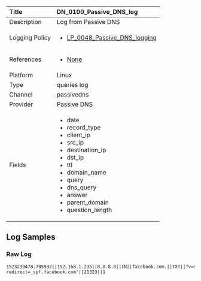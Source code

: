 | Title          | DN_0100_Passive_DNS_log       |
|:---------------|:------------------|
| Description    | Log from Passive DNS |
| Logging Policy | <ul><li>[LP_0048_Passive_DNS_logging](../Logging_Policies/LP_0048_Passive_DNS_logging.md)</li></ul> |
| References     | <ul><li>[None](None)</li></ul> |
| Platform       | Linux    |
| Type           | queries log        |
| Channel        | passivedns     |
| Provider       | Passive DNS    |
| Fields         | <ul><li>date</li><li>record_type</li><li>client_ip</li><li>src_ip</li><li>destination_ip</li><li>dst_ip</li><li>ttl</li><li>domain_name</li><li>query</li><li>dns_query</li><li>answer</li><li>parent_domain</li><li>question_length</li></ul> |


## Log Samples

### Raw Log

```
1523230478.705932||192.168.1.235||8.8.8.8||IN||facebook.com.||TXT||"v=spf1 redirect=_spf.facebook.com"||21323||1

```




